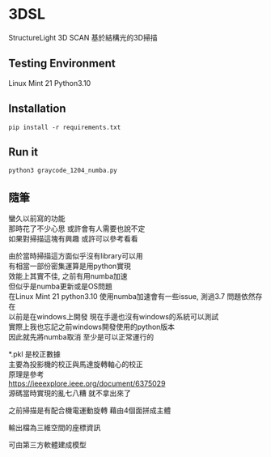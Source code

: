 # 3DSL 

StructureLight 3D SCAN 
基於結構光的3D掃描


## Testing Environment

Linux Mint 21
Python3.10


## Installation

```
pip install -r requirements.txt

```


## Run it

```
python3 graycode_1204_numba.py

```



## 隨筆

蠻久以前寫的功能  
那時花了不少心思 或許會有人需要也說不定  
如果對掃描這塊有興趣 或許可以參考看看  

由於當時掃描這方面似乎沒有library可以用  
有相當一部份密集運算是用python實現  
效能上其實不佳, 之前有用numba加速  
但似乎是numba更新或是OS問題  
在Linux Mint 21 python3.10 使用numba加速會有一些issue, 測過3.7 問題依然存在  
以前是在windows上開發 現在手邊也沒有windows的系統可以測試  
實際上我也忘記之前windows開發使用的python版本  
因此就先將numba取消 至少是可以正常運行的  

*.pkl 是校正數據  
主要為投影機的校正與馬達旋轉軸心的校正  
原理是參考  
https://ieeexplore.ieee.org/document/6375029  
源碼當時實現的亂七八糟 就不拿出來了  

之前掃描是有配合機電運動旋轉 藉由4個面拼成主體  

輸出檔為三維空間的座標資訊  

可由第三方軟體建成模型  
